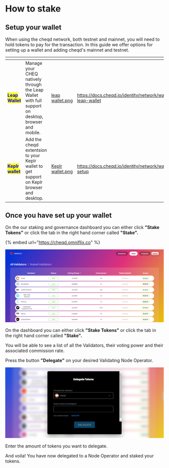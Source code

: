 # How to stake

## Setup your wallet

When using the cheqd network, both testnet and mainnet, you will need to hold tokens to pay for the transaction. In this guide we offer options for setting up a wallet and adding cheqd's mainnet and testnet.

<table data-card-size="large" data-view="cards"><thead><tr><th></th><th></th><th data-hidden data-card-cover data-type="files"></th><th data-hidden data-card-target data-type="content-ref"></th></tr></thead><tbody><tr><td><mark style="color:blue;"><strong>Leap Wallet</strong></mark></td><td>Manage your CHEQ natively through the Leap Wallet with full support on desktop, browser and mobile.</td><td><a href="../../.gitbook/assets/leap wallet.png">leap wallet.png</a></td><td><a href="https://docs.cheqd.io/identity/network/wallets/setup-leap-wallet">https://docs.cheqd.io/identity/network/wallets/setup-leap-wallet</a></td></tr><tr><td><mark style="color:blue;"><strong>Keplr wallet</strong></mark></td><td>Add the cheqd extentsion to your Keplr wallet to get support on Keplr browser and desktop.</td><td><a href="../../.gitbook/assets/Keplr wallet.png">Keplr wallet.png</a></td><td><a href="https://docs.cheqd.io/identity/network/wallets/keplr-setup">https://docs.cheqd.io/identity/network/wallets/keplr-setup</a></td></tr></tbody></table>

## Once you have set up your wallet

On the our staking and governance dashboard you can either click **"Stake Tokens"** or click the tab in the right hand corner called **"Stake".**

{% embed url="https://cheqd.omniflix.co" %}

![cheqd OmniFlix dashboard](<../../.gitbook/assets/Omniflix dashboard.png>)

On the dashboard you can either click **"Stake Tokens"** or click the tab in the right hand corner called **"Stake".**

You will be able to see a list of all the Validators, their voting power and their associated commission rate.

Press the button **"Delegate"** on your desired Validating Node Operator.

![cheqd delegation screen](<../../.gitbook/assets/cheqd delegation image.png>)

Enter the amount of tokens you want to delegate.

And voila! You have now delegated to a Node Operator and staked your tokens.
